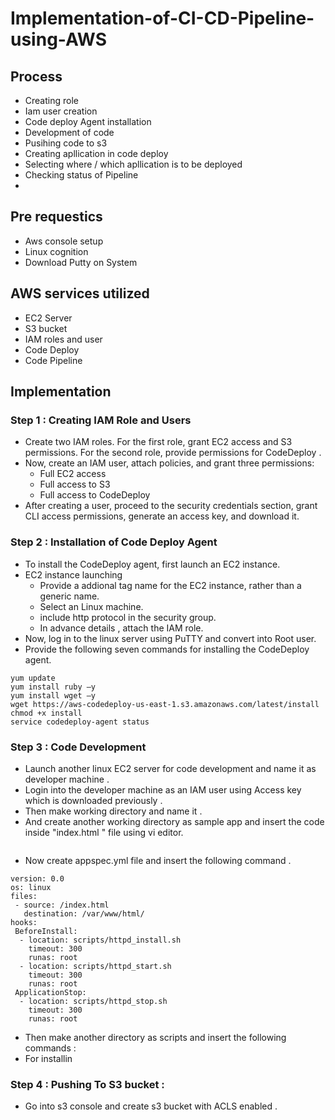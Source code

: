 # Implementation-of-CI-CD-Pipeline-using-AWS
## Process 
- Creating role 
- Iam user creation
- Code deploy Agent installation
- Development of code
- Pusihing code to s3
- Creating apllication in code deploy
- Selecting where / which apllication is to be deployed
-  Checking status of Pipeline
- 
## Pre requestics
 - Aws console setup
 - Linux cognition
 - Download Putty on System
## AWS services utilized
 - EC2 Server
 - S3 bucket
 - IAM roles and user
 - Code Deploy
 - Code Pipeline
## Implementation
### Step 1 : Creating IAM Role and Users
 - Create two IAM roles. For the first role, grant EC2 access and S3 permissions. For the second role, provide permissions for CodeDeploy .
 - Now, create an IAM user, attach policies, and grant three permissions:
      - Full EC2 access
      - Full access to S3
      - Full access to CodeDeploy
 - After creating a user, proceed to the security credentials section, grant CLI access permissions, generate an access key, and download it.
 ### Step 2 : Installation of Code Deploy Agent 
  - To install the CodeDeploy agent, first launch an  EC2 instance.
  - EC2 instance launching
    - Provide a addional tag name for the EC2 instance, rather than a generic name.
    - Select an Linux machine.
    -  include http protocol in the security group.
    - In advance details , attach the IAM role.
  - Now, log in to the linux server using PuTTY and convert into Root user.
  - Provide the following seven commands for installing the CodeDeploy agent.
```
yum update
yum install ruby –y
yum install wget –y
wget https://aws-codedeploy-us-east-1.s3.amazonaws.com/latest/install
chmod +x install
service codedeploy-agent status
```
### Step 3 : Code Development
 - Launch another  linux EC2 server for code development and name it as developer machine .
 - Login into the developer  machine as an IAM user using Access key which is downloaded previously .
 - Then make working directory and name it .
 - And create another working directory as sample app and insert the code inside "index.html " file using vi editor.
```vi index.html
```
- Now create  appspec.yml file and insert the following command .
```
version: 0.0
os: linux
files:
 - source: /index.html
   destination: /var/www/html/
hooks:
 BeforeInstall:
  - location: scripts/httpd_install.sh
    timeout: 300
    runas: root
  - location: scripts/httpd_start.sh
    timeout: 300
    runas: root
 ApplicationStop:
  - location: scripts/httpd_stop.sh
    timeout: 300
    runas: root
```
- Then make another directory as scripts and insert the following commands :
- For installin
### Step 4 : Pushing To S3 bucket :
- Go into s3 console and create s3 bucket with ACLS enabled .
 


